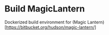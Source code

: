 # Build MagicLantern

Dockerized build environment for (Magic Lantern)[https://bitbucket.org/hudson/magic-lantern/]

